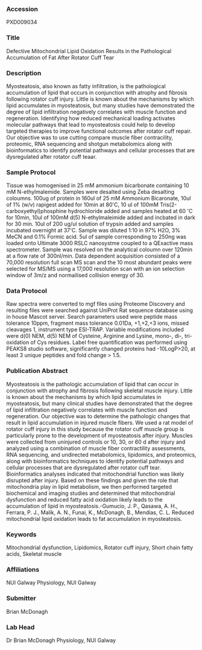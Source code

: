 ### Accession
PXD009034

### Title
Defective Mitochondrial Lipid Oxidation Results in the Pathological Accumulation of Fat After Rotator Cuff Tear

### Description
Myosteatosis, also known as fatty infiltration, is the pathological accumulation of lipid that occurs in conjunction with atrophy and fibrosis following rotator cuff injury. Little is known about the mechanisms by which lipid accumulates in myosteatosis, but many studies have demonstrated the degree of lipid infiltration negatively correlates with muscle function and regeneration. Identifying how reduced mechanical loading activates molecular pathways that lead to myosteatosis could help to develop targeted therapies to improve functional outcomes after rotator cuff repair. Our objective was to use cutting compare muscle fiber contracility, proteomic, RNA sequencing and shotgun metabolomics along with bioinformatics to identify potential pathways and cellular processes that are dysregulated after rotator cuff teaar.

### Sample Protocol
Tissue was homogenised in 25 mM ammonium bicarbonate containing 10 mM N-ethylmalemide. Samples were desalted using Zeba desalting coloumns. 100ug of protein in 160ul of 25 mM Ammonium Bicaronate, 10ul of 1% (w/v) rapigest added for 10min at 80'C, 10 ul of 100mM Tris(2-carboxyethyl)phosphine hydrochloride added and samples heated at 60 'C for 10min, 10ul of 100mM d(5) N-ethylmaleimide added and incbated in dark for 30 min. 10ul of 200 ug/ul solution of trypsin added and samples incubated overnight at 37'C. Sample was diluted 1:10 in 97% H2O, 3% MeCN and 0.1% Formic acid. 5ul of sample corresponding to 250ng was loaded onto Ultimate 3000 RSLC nanosystme coupled to a QExactive mass spectrometer. Sample was resolved on the analytical coloumn over 120min at a flow rate of 300nl/min. Data dependent acquisition consisted of a 70,000 resolution full scan MS scan and the 10 most abundant peaks were selected for MS/MS using a 17,000 resolution scan with an ion selection window of 3m/z and normailised collision energy of 30.

### Data Protocol
Raw spectra were converted to mgf files using Proteome Discovery and resulting files were searched against UniProt Rat sequence database using in house Mascot server. Search parameters used were peptide mass tolerance 10ppm, fragment mass tolerance 0.01Da, +1,+2,+3 ions, missed cleavages 1, instrument type ESI-TRAP. Variable modifications included were d(0) NEM, d(5) NEM of Cysteine, Arginine and Lysine, mono-, di-, tri- oxidation of Cys residues. Label free quantification was performed using PEAKS8 studio software, significantly changed proteins had -10LogP>20, at least 3 unique peptides and fold change > 1.5.

### Publication Abstract
Myosteatosis is the pathologic accumulation of lipid that can occur in conjunction with atrophy and fibrosis following skeletal muscle injury. Little is known about the mechanisms by which lipid accumulates in myosteatosis, but many clinical studies have demonstrated that the degree of lipid infiltration negatively correlates with muscle function and regeneration. Our objective was to determine the pathologic changes that result in lipid accumulation in injured muscle fibers. We used a rat model of rotator cuff injury in this study because the rotator cuff muscle group is particularly prone to the development of myosteatosis after injury. Muscles were collected from uninjured controls or 10, 30, or 60 d after injury and analyzed using a combination of muscle fiber contractility assessments, RNA sequencing, and undirected metabolomics, lipidomics, and proteomics, along with bioinformatics techniques to identify potential pathways and cellular processes that are dysregulated after rotator cuff tear. Bioinformatics analyses indicated that mitochondrial function was likely disrupted after injury. Based on these findings and given the role that mitochondria play in lipid metabolism, we then performed targeted biochemical and imaging studies and determined that mitochondrial dysfunction and reduced fatty acid oxidation likely leads to the accumulation of lipid in myosteatosis.-Gumucio, J. P., Qasawa, A. H., Ferrara, P. J., Malik, A. N., Funai, K., McDonagh, B., Mendias, C. L. Reduced mitochondrial lipid oxidation leads to fat accumulation in myosteatosis.

### Keywords
Mitochondrial dysfunction, Lipidomics, Rotator cuff injury, Short chain fatty acids, Skeletal muscle

### Affiliations
NUI Galway
Physiology, NUI Galway

### Submitter
Brian McDonagh

### Lab Head
Dr Brian McDonagh
Physiology, NUI Galway


